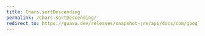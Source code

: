 ```yaml
---
title: Chars.sortDescending
permalink: /Chars.sortDescending/
redirect_to: https://guava.dev/releases/snapshot-jre/api/docs/com/google/common/primitives/Chars.html#sortDescending-char:A-
---
```

